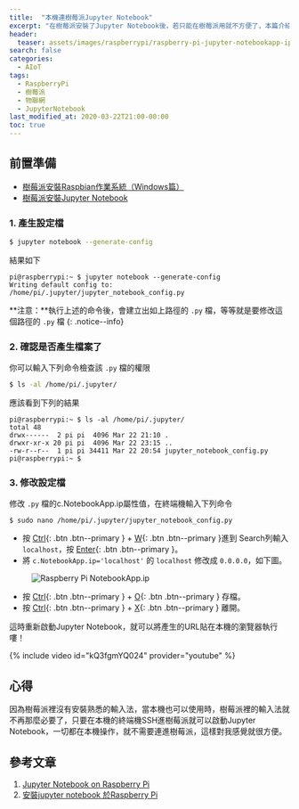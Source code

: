 ```yaml
---
title:  "本機連樹莓派Jupyter Notebook"
excerpt: "在樹莓派安裝了Jupyter Notebook後，若只能在樹莓派用就不方便了，本篇介紹如何修改設定可以讓本機也能連到樹莓派的Jupyter Notebook喔！"
header:
  teaser: assets/images/raspberrypi/raspberry-pi-jupyter-notebookapp-ip.png
search: false
categories: 
  - AIoT
tags:
  - RaspberryPi
  - 樹莓派
  - 物聯網
  - JupyterNotebook
last_modified_at: 2020-03-22T21:00-00:00
toc: true
---
```

## 前置準備
* [樹莓派安裝Raspbian作業系統（Windows篇）](/aiot/raspberry-raspbian-1-installation/)
* [樹莓派安裝Jupyter Notebook](/aiot/raspberry-install-jupyter-1/)

### 1. 產生設定檔
```bash
$ jupyter notebook --generate-config
```
結果如下
```
pi@raspberrypi:~ $ jupyter notebook --generate-config
Writing default config to: /home/pi/.jupyter/jupyter_notebook_config.py
```
**注意：**執行上述的命令後，會建立出如上路徑的 `.py` 檔，等等就是要修改這個路徑的 `.py` 檔
{: .notice--info}

### 2. 確認是否產生檔案了
你可以輸入下列命令檢查該 `.py` 檔的權限
```bash
$ ls -al /home/pi/.jupyter/
```
應該看到下列的結果
```
pi@raspberrypi:~ $ ls -al /home/pi/.jupyter/
total 48
drwx------  2 pi pi  4096 Mar 22 21:10 .
drwxr-xr-x 20 pi pi  4096 Mar 22 23:15 ..
-rw-r--r--  1 pi pi 34411 Mar 22 20:54 jupyter_notebook_config.py
pi@raspberrypi:~ $ 
```

### 3. 修改設定檔
修改 `.py` 檔的c.NotebookApp.ip屬性值，在終端機輸入下列命令
```
$ sudo nano /home/pi/.jupyter/jupyter_notebook_config.py
```
* 按 [Ctrl](#link){: .btn .btn--primary } + [W](#link){: .btn .btn--primary }進到 Search列輸入 `localhost`，按 [Enter](#link){: .btn .btn--primary }。
* 將 `c.NotebookApp.ip='localhost'` 的 `localhost` 修改成 `0.0.0.0`，如下圖。

<figure>
  <img src="{{ '/assets/images/raspberrypi/raspberry-pi-jupyter-notebookapp-ip.png' | relative_url }}" alt="Raspberry Pi NotebookApp.ip">
</figure>

* 按 [Ctrl](#link){: .btn .btn--primary } + [O](#link){: .btn .btn--primary } 存檔。
* 按 [Ctrl](#link){: .btn .btn--primary } + [X](#link){: .btn .btn--primary } 離開。

這時重新啟動Jupyter Notebook，就可以將產生的URL貼在本機的瀏覽器執行嘍！

{% include video id="kQ3fgmYQ024" provider="youtube" %}


## 心得
因為樹莓派裡沒有安裝熟悉的輸入法，當本機也可以使用時，樹莓派裡的輸入法就不再那麼必要了，只要在本機的終端機SSH進樹莓派就可以啟動Jupyter Notebook，一切都在本機操作，就不需要連進樹莓派，這樣對我感覺就很方便。


## 參考文章 ##
1. [Jupyter Notebook on Raspberry Pi](https://www.instructables.com/id/Jupyter-Notebook-on-Raspberry-Pi/)
2. [安裝jupyter notebook 於Raspberry Pi](http://blog.ittraining.com.tw/2018/10/jupyter-notebook-raspberry-pi-3.html)